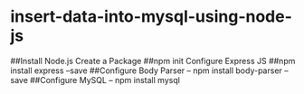 # insert-data-into-mysql-using-node-js

##Install Node.js Create a Package
##npm init Configure Express JS
##npm install express –save
##Configure Body Parser – npm install body-parser –save
##Configure MySQL – npm install mysql 

 
